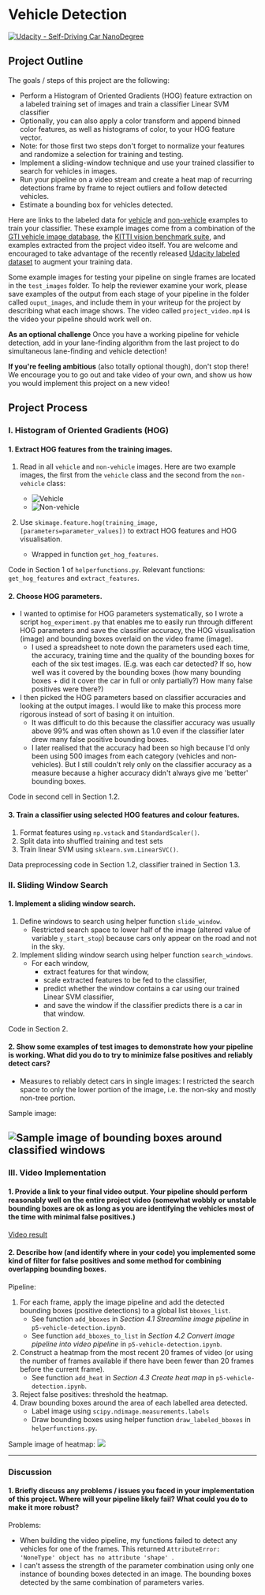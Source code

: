 # Vehicle Detection
[![Udacity - Self-Driving Car NanoDegree](https://s3.amazonaws.com/udacity-sdc/github/shield-carnd.svg)](http://www.udacity.com/drive)

## Project Outline
The goals / steps of this project are the following:

* Perform a Histogram of Oriented Gradients (HOG) feature extraction on a labeled training set of images and train a classifier Linear SVM classifier
* Optionally, you can also apply a color transform and append binned color features, as well as histograms of color, to your HOG feature vector. 
* Note: for those first two steps don't forget to normalize your features and randomize a selection for training and testing.
* Implement a sliding-window technique and use your trained classifier to search for vehicles in images.
* Run your pipeline on a video stream and create a heat map of recurring detections frame by frame to reject outliers and follow detected vehicles.
* Estimate a bounding box for vehicles detected.

Here are links to the labeled data for [vehicle](https://s3.amazonaws.com/udacity-sdc/Vehicle_Tracking/vehicles.zip) and [non-vehicle](https://s3.amazonaws.com/udacity-sdc/Vehicle_Tracking/non-vehicles.zip) examples to train your classifier.  These example images come from a combination of the [GTI vehicle image database](http://www.gti.ssr.upm.es/data/Vehicle_database.html), the [KITTI vision benchmark suite](http://www.cvlibs.net/datasets/kitti/), and examples extracted from the project video itself.   You are welcome and encouraged to take advantage of the recently released [Udacity labeled dataset](https://github.com/udacity/self-driving-car/tree/master/annotations) to augment your training data.  

Some example images for testing your pipeline on single frames are located in the `test_images` folder.  To help the reviewer examine your work, please save examples of the output from each stage of your pipeline in the folder called `ouput_images`, and include them in your writeup for the project by describing what each image shows.    The video called `project_video.mp4` is the video your pipeline should work well on.  

**As an optional challenge** Once you have a working pipeline for vehicle detection, add in your lane-finding algorithm from the last project to do simultaneous lane-finding and vehicle detection!

**If you're feeling ambitious** (also totally optional though), don't stop there!  We encourage you to go out and take video of your own, and show us how you would implement this project on a new video!


## Project Process
### I. Histogram of Oriented Gradients (HOG)

#### 1. Extract HOG features from the training images.

1. Read in all `vehicle` and `non-vehicle` images.
Here are two example images, the first from the `vehicle` class and the second from the `non-vehicle` class:
    * ![Vehicle](./readme_images/vehicle-example9.png)
    * ![Non-vehicle](./readme_images/non-vehicle-example1.png)

2. Use `skimage.feature.hog(training_image, [parameters=parameter_values])` to extract HOG features and HOG visualisation.
    * Wrapped in function `get_hog_features`.
    
Code in Section 1 of `helperfunctions.py`. Relevant functions:  `get_hog_features` and `extract_features`.

#### 2. Choose HOG parameters.

* I wanted to optimise for HOG parameters systematically, so I wrote a script `hog_experiment.py` that enables me to easily run through different HOG parameters and save the classifier accuracy, the HOG visualisation (image) and bounding boxes overlaid on the video frame (image).
    * I used a spreadsheet to note down the parameters used each time, the accuracy, training time and the quality of the bounding boxes for each of the six test images. (E.g. was each car detected? If so, how well was it covered by the bounding boxes (how many bounding boxes + did it cover the car in full or only partially?) How many false positives were there?)
* I then picked the HOG parameters based on classifier accuracies and looking at the output images. I would like to make this process more rigorous instead of sort of basing it on intuition. 
    * It was difficult to do this because the classifier accuracy was usually above 99% and was often shown as 1.0 even if the classifier later drew many false positive bounding boxes.
    * I later realised that the accuracy had been so high because I'd only been using 500 images from each category (vehicles and non-vehicles). But I still couldn't rely only on the classifier accuracy as a measure because a higher accuracy didn't always give me 'better' bounding boxes.

Code in second cell in Section 1.2.

#### 3. Train a classifier using selected HOG features and colour features.

1. Format features using `np.vstack` and `StandardScaler()`.
2. Split data into shuffled training and test sets
3. Train linear SVM using `sklearn.svm.LinearSVC()`.

Data preprocessing code in Section 1.2, classifier trained in Section 1.3.

### II. Sliding Window Search

#### 1. Implement a sliding window search.

1. Define windows to search using helper function `slide_window`.
    * Restricted search space to lower half of the image (altered value of variable `y_start_stop`) because cars only appear on the road and not in the sky.
2.  Implement sliding window search using helper function `search_windows`.
    * For each window, 
        * extract features for that window, 
        * scale extracted features to be fed to the classifier, 
        * predict whether the window contains a car using our trained Linear SVM classifier, 
        * and save the window if the classifier predicts there is a car in that window.

Code in Section 2.

#### 2. Show some examples of test images to demonstrate how your pipeline is working.  What did you do to try to minimize false positives and reliably detect cars?

* Measures to reliably detect cars in single images: I restricted the search space to only the lower portion of the image, i.e. the non-sky and mostly non-tree portion.

Sample image:

![Sample image of bounding boxes around classified windows](./readme_images/1.2.png)
---

### III. Video Implementation

#### 1. Provide a link to your final video output.  Your pipeline should perform reasonably well on the entire project video (somewhat wobbly or unstable bounding boxes are ok as long as you are identifying the vehicles most of the time with minimal false positives.)

[Video result](project_output.mp4)

#### 2. Describe how (and identify where in your code) you implemented some kind of filter for false positives and some method for combining overlapping bounding boxes.

Pipeline:
1. For each frame, apply the image pipeline and add the detected bounding boxes (positive detections) to a global list `bboxes_list`.
    * See function `add_bboxes` in *Section 4.1 Streamline image pipeline* in `p5-vehicle-detection.ipynb`.
    * See function `add_bboxes_to_list` in *Section 4.2 Convert image pipeline into video pipeline* in `p5-vehicle-detection.ipynb`.
2. Construct a heatmap from the most recent 20 frames of video (or using the number of frames available if there have been fewer than 20 frames before the current frame).
    * See function `add_heat` in *Section 4.3 Create heat map* in `p5-vehicle-detection.ipynb`. 
3. Reject false positives: threshold the heatmap.
4. Draw bounding boxes around the area of each labelled area detected.
    * Label image using `scipy.ndimage.measurements.labels`
    * Draw bounding boxes using helper function `draw_labeled_bboxes` in `helperfunctions.py`.

Sample image of heatmap:
![](./readme_images/heatmap.png)

---

### Discussion

#### 1. Briefly discuss any problems / issues you faced in your implementation of this project.  Where will your pipeline likely fail?  What could you do to make it more robust?

Problems:
* When building the video pipeline, my functions failed to detect any vehicles for one of the frames. This returned `AttributeError: 'NoneType' object has no attribute 'shape' `. 
* I can't assess the strength of the parameter combination using only one instance of bounding boxes detected in an image. The bounding boxes detected by the same combination of parameters varies.
